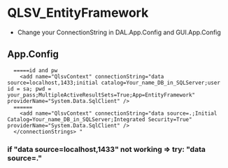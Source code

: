# QLSV_EntityFramework
* Change your ConnectionString in DAL.App.Config and GUI.App.Config 
## App.Config
``` <connectionStrings>
  =====id and pw
    <add name="QlsvContext" connectionString="data source=localhost,1433;initial catalog=Your_name_DB_in_SQLServer;user id = sa; pwd =           your_pass;MultipleActiveResultSets=True;App=EntityFramework" providerName="System.Data.SqlClient" />
  ======
    <add name="QlsvContext" connectionString="data source=.;Initial Catalog=Your_name_DB_in_SQLServer;Integrated Security=True" providerName="System.Data.SqlClient" />
  </connectionStrings> "
```  
 ### if "data source=localhost,1433" not working => try: "data source=."
